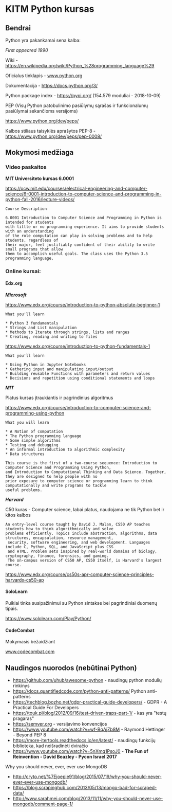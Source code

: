 # KITM Python kursas

## Bendrai
Python yra pakankamai sena kalba:

<cite>First appeared	1990</cite>
 
Wiki - https://en.wikipedia.org/wiki/Python_%28programming_language%29

Oficialus tinklapis - www.python.org

Dokumentacija - https://docs.python.org/3/

Python package index - https://pypi.org/ (154.579 moduliai - 2018-10-09)

PEP (Visų Python patobulinimo pasiūlymų sąrašas ir funkcionalumų pasiūlymai sekančioms versijoms)

https://www.python.org/dev/peps/

Kalbos stiliaus taisyklės aprašytos PEP-8 - https://www.python.org/dev/peps/pep-0008/


## Mokymosi medžiaga

### Video paskaitos

<b>MIT Universiteto kursas 6.0001</b>

https://ocw.mit.edu/courses/electrical-engineering-and-computer-science/6-0001-introduction-to-computer-science-and-programming-in-python-fall-2016/lecture-videos/

    Course Description

    6.0001 Introduction to Computer Science and Programming in Python is intended for students
    with little or no programming experience. It aims to provide students with an understanding 
    of the role computation can play in solving problems and to help students, regardless of
    their major, feel justifiably confident of their ability to write small programs that allow 
    them to accomplish useful goals. The class uses the Python 3.5 programming language.


### Online kursai:
#### Edx.org

<b><i>Microsoft</i></b>

 https://www.edx.org/course/introduction-to-python-absolute-beginner-1


    What you'll learn

    * Python 3 fundamentals
    * Strings and List manipulation
    * Methods to Iterate through strings, lists and ranges
    * Creating, reading and writing to files

 
 
  https://www.edx.org/course/introduction-to-python-fundamentals-1
  
    What you'll learn

    * Using Python in Jupyter Notebooks
    * Gathering input and manipulating input/output
    * Building reusable Functions with parameters and return values
    * Decisions and repetition using conditional statements and loops


 
<b><i>MIT</i></b> 

Platus kursas įtraukiantis ir pagrindinius algoritmus 

https://www.edx.org/course/introduction-to-computer-science-and-programming-using-python

    What you will learn

    * A Notion of computation
    * The Python programming language
    * Some simple algorithms
    * Testing and debugging
    * An informal introduction to algorithmic complexity
    * Data structures

    This course is the first of a two-course sequence: Introduction to Computer Science and Programming Using Python, 
    and Introduction to Computational Thinking and Data Science. Together, they are designed to help people with no 
    prior exposure to computer science or programming learn to think computationally and write programs to tackle 
    useful problems. 


<b><i>Harvard</i></b> 

C50 kuras - Computer science, labai platus, naudojama ne tik Python bet ir kitos kalbos
                
    An entry-level course taught by David J. Malan, CS50 AP teaches students how to think algorithmically and solve 
    problems efficiently. Topics include abstraction, algorithms, data structures, encapsulation, resource management,
     security, software engineering, and web development. Languages include C, Python, SQL, and JavaScript plus CSS 
     and HTML. Problem sets inspired by real-world domains of biology, cryptography, finance, forensics, and gaming. 
     The on-campus version of CS50 AP, CS50 itself, is Harvard's largest course.
https://www.edx.org/course/cs50s-apr-computer-science-principles-harvardx-cs50-ap


#### SoloLearn 

Puikiai tinka susipažinimui su Python sintakse bei pagrindiniai duomenų tipais.

https://www.sololearn.com/Play/Python/


#### CodeCombat
Mokymasis bežaidžiant

www.codecombat.com



## Naudingos nuorodos (nebūtinai Python)

* https://github.com/uhub/awesome-python - naudingų python modulių rinkinys
* https://docs.quantifiedcode.com/python-anti-patterns/ Python anti-patterns
* https://techblog.bozho.net/gdpr-practical-guide-developers/ - GDPR - A Practical Guide For Developers
* https://touk.pl/blog/2012/09/16/test-driven-traps-part-1/ - kas yra "testų pragaras"
* https://semver.org - versijavimo konvencijos
* https://www.youtube.com/watch?v=wf-BqAjZb8M - Raymond Hettinger - Beyond PEP 8
* https://more-itertools.readthedocs.io/en/latest/ - naudingų funkcijų biblioteka, kad neišradinėti dviračio
* https://www.youtube.com/watch?v=5nXmq1PsoJ0 - <b>The Fun of Reinvention - David Beazley - Pycon Israel 2017</b>


Why you should never, ever, ever use MongoDB

* http://cryto.net/%7Ejoepie91/blog/2015/07/19/why-you-should-never-ever-ever-use-mongodb/
* https://blog.scrapinghub.com/2013/05/13/mongo-bad-for-scraped-data/
* http://www.sarahmei.com/blog/2013/11/11/why-you-should-never-use-mongodb/comment-page-1/

